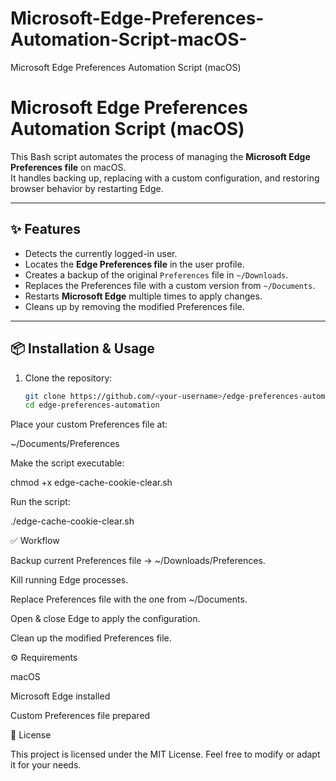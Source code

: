 # Microsoft-Edge-Preferences-Automation-Script-macOS-
Microsoft Edge Preferences Automation Script (macOS)


# Microsoft Edge Preferences Automation Script (macOS)

This Bash script automates the process of managing the **Microsoft Edge Preferences file** on macOS.  
It handles backing up, replacing with a custom configuration, and restoring browser behavior by restarting Edge.

---

## ✨ Features
- Detects the currently logged-in user.  
- Locates the **Edge Preferences file** in the user profile.  
- Creates a backup of the original `Preferences` file in `~/Downloads`.  
- Replaces the Preferences file with a custom version from `~/Documents`.  
- Restarts **Microsoft Edge** multiple times to apply changes.  
- Cleans up by removing the modified Preferences file.  

---

## 📦 Installation & Usage

1. Clone the repository:
   ```bash
   git clone https://github.com/<your-username>/edge-preferences-automation.git
   cd edge-preferences-automation
Place your custom Preferences file at:

~/Documents/Preferences


Make the script executable:

chmod +x edge-cache-cookie-clear.sh


Run the script:

./edge-cache-cookie-clear.sh


✅ Workflow

Backup current Preferences file → ~/Downloads/Preferences.

Kill running Edge processes.

Replace Preferences file with the one from ~/Documents.

Open & close Edge to apply the configuration.

Clean up the modified Preferences file.

⚙️ Requirements

macOS

Microsoft Edge installed

Custom Preferences file prepared

📜 License

This project is licensed under the MIT License.
Feel free to modify or adapt it for your needs.
